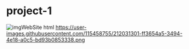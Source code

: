 # project-1
![imgWebSite html](https://user-images.githubusercontent.com/115458755/212031301-ff3654a5-3494-4e18-a0c5-bd93b0853338.png)
https://user-images.githubusercontent.com/115458755/212031301-ff3654a5-3494-4e18-a0c5-bd93b0853338.png
